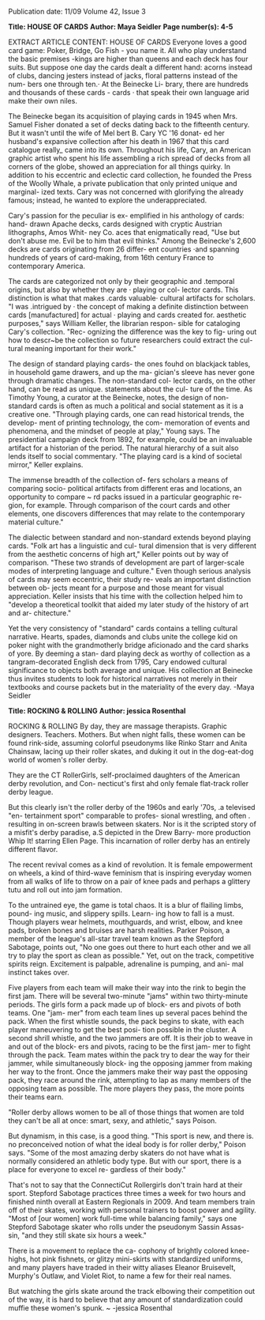 Publication date: 11/09
Volume 42, Issue 3

**Title: HOUSE OF CARDS**
**Author: Maya Seidler**
**Page number(s): 4-5**

EXTRACT ARTICLE CONTENT:
HOUSE OF CARDS 
Everyone loves a good card game: 
Poker, Bridge, Go Fish - you name it. All 
who play understand the basic premises 
-kings are higher than queens and each 
deck has four suits. But suppose one day 
the cards dealt a different hand: acorns 
instead of clubs, dancing jesters instead of 
jacks, floral patterns instead of the num-
bers one through ten.· At the Beinecke Li-
brary, there are hundreds and thousands of 
these cards - cards · that speak their own 
language arid make their own niles. 


The Beinecke began its acquisition of 
playing cards in 1945 when Mrs. Samuel 
Fisher donated a set of decks dating back 
to the fifteenth century. But it wasn't until 
the wife of Mel bert B. Cary YC '16 donat-
ed her husband's expansive collection after 
his death in 1967 that this card catalogue 
really_ came into its own. Throughout his 
life, Cary, an American graphic artist who 
spent his life assembling a rich spread of 
decks from all corners of the globe, showed 
an appreciation for all things quirky. In 
addition to his eccentric and eclectic 
card collection, he founded the Press of 
the Woolly Whale, a private publication 
that only printed unique and marginal-
ized texts. Cary was not concerned with 
glorifying the already famous; instead, he 
wanted to explore the underappreciated. 


Cary's passion for the peculiar is ex-
emplified in his anthology of cards: hand-
drawn Apache decks, cards designed with 
cryptic Austrian lithographs, Amos Whit-
ney Co. aces that enigmatically read, "Use 
but don't abuse me. Evil be to him that 
evil thinks." Among the Beinecke's 2,600 
decks are cards originating from 26 differ-
ent countries ·and spanning hundreds of 
years of card-making, from 16th century 
France to contemporary America. 


The cards are categorized not only by 
their geographic and .temporal origins, but 
also by whether they are · playing or col-
lector cards. This distinction is what that 
makes .cards valuable· cultural artifacts for 
scholars. "I was .intrigued by · the concept 
of making a definite distinction between 
cards [manufactured] for actual · playing 
and cards created for. aesthetic purposes," 
says William Keller, the librarian respon-
sible for cataloging Cary's collection. "Rec-
ognizing the difference was the key to fig-
uring out how to descr~be the collection 
so future researchers could extract the cul-
tural meaning important for their work." 


The design of standard playing cards-
the ones fouhd on blackjack tables, in 
household game drawers, and up the ma-
gician's sleeve 
has never gone through 
dramatic changes. The non-standard col-
lector cards, on the other hand, can be 
read as unique. statements about the cul-
ture of the time. As Timothy Young, a 
curator at the Beinecke, notes, the design 
of non-standard cards is often as much 
a political and social statement as it is a 
creative one. "Through playing cards, one 
can read historical trends, the develop-
ment of printing technology, the com-
memoration of events and phenomena, 
and the mindset of people at play," Young 
says. The presidential campaign deck from 
1892, for example, could be an invaluable 
artifact for a historian of the period. The 
natural hierarchy of a suit also lends itself 
to social commentary. "The playing card is 
a kind of societal mirror," Keller explains. 


The immense breadth of the collection of-
fers scholars a means of comparing socio-
political artifacts from different eras and 
locations, an opportunity to compare ~ rd 
packs issued in a particular geographic re-
gion, for example. Through comparison 
of the court cards and other elements, one 
discovers differences that may relate to the 
contemporary material culture." 


The dialectic between standard and 
non-standard extends beyond playing 
cards. "Folk art has a linguistic and cul-
tural dimension that is very different from 
the aesthetic concerns of high art," Keller 
points out by way of comparison. "These 
two strands of development are part of 
larger-scale modes of interpreting language 
and culture." Even though serious analysis 
of cards may seem eccentric, their study re-
veals an important distinction between ob-
jects meant for a purpose and those meant 
for visual appreciation. Keller insists that 
his time with the collection helped him to 
"develop a theoretical toolkit that aided 
my later study of the history of art and ar-
chitecture." 


Yet the very consistency of "standard" 
cards contains a telling cultural narrative. 
Hearts, spades, diamonds and clubs unite 
the college kid on poker night with the 
grandmotherly bridge aficionado and the 
card sharks of yore. By deeming a stan-
dard playing deck as worthy of collection 
as a tangram-decorated English deck from 
1795, Cary endowed cultural significance 
to objects both average and unique. His 
collection at Beinecke thus invites students 
to look for historical narratives not merely 
in their textbooks and course packets but 
in the materiality of the every day. 
-Maya Seidler


**Title: ROCKING & ROLLING**
**Author: jessica Rosenthal**

ROCKING & ROLLING 
By day, they are massage therapists. 
Graphic designers. 
Teachers. 
Mothers. 
But when night falls, these women can 
be found rink-side, assuming colorful 
pseudonyms like Rinko Starr and Anita 
Chainsaw, lacing up their roller skates, and 
duking it out in the dog-eat-dog world of 
women's roller derby. 


They are the CT 
RollerGirls, self-proclaimed daughters of 
the American derby revolution, and Con-
necticut's first ahd only female flat-track 
roller derby league. 


But this clearly isn't the roller derby of 
the 1960s and early '70s, .a televised "en-
tertainment sport" comparable to profes-
sional wrestling, and often . resulting in 
on-screen brawls between skaters. 
Nor 
is it the scripted story of a misfit's derby 
paradise, a.S depicted in the Drew Barry-
more production Whip It! starring Ellen 
Page. This incarnation of roller derby has 
an entirely different flavor. 


The recent revival comes as a kind of 
revolution. It is female empowerment on 
wheels, a kind of third-wave feminism 
that is inspiring everyday women from 
all walks of life to throw on a pair of knee 
pads 
and perhaps a glittery tutu 
and 
roll out into jam formation. 


To the untrained eye, the game is total 
chaos. It is a blur of flailing limbs, pound-
ing music, and slippery spills. 
Learn-
ing how to fall is a must. Though players 
wear helmets, mouthguards, and wrist, 
elbow, and knee pads, broken bones and 
bruises are harsh realities. Parker Poison, a 
member of the league's all-star travel team 
known as the Stepford Sabotage, points 
out, "No one goes out there to hurt each 
other and we all try to play the sport as 
clean as possible." Yet, out on the track, 
competitive spirits reign. 
Excitement is 
palpable, adrenaline is pumping, and ani-
mal instinct takes over. 


Five players from each team will make 
their way into the rink to begin the first 
jam. There will be several two-minute 
"jams" within two thirty-minute periods. 
The girls form a pack made up of block-
ers and pivots of both teams. One "jam-
mer" from each team lines up several paces 
behind the pack. When the first whistle 
sounds, the pack begins to skate, with each 
player maneuvering to get the best posi-
tion possible in the cluster. A second shrill 
whistle, and the two jammers are off. It is 
their job to weave in and out of the block-
ers and pivots, racing to be the first jam-
mer to fight through the pack. Team mates 
within the pack try to dear the way for 
their jammer, while simultaneously block-
ing the opposing jammer from making her 
way to the front. Once the jammers make 
their way past the opposing pack, they 
race around the rink, attempting to lap as 
many members of the opposing team as 
possible. The more players they pass, the 
more points their teams earn. 


"Roller derby allows women to be all of 
those things that women are told they can't 
be all at once: smart, sexy, and athletic," 
says Poison. 


But dynamism, in this case, is a good 
thing. "This sport is new, and there is. no 
preconceived notion of what the ideal 
body is for roller derby," Poison says. 
"Some of the most amazing derby skaters 
do not have what is normally considered 
an athletic body type. But with our sport, 
there is a place for everyone to excel re-
gardless of their body." 


That's not to say that the ConnectiCut 
Rollergirls don't train hard at their sport. 
Stepford Sabotage practices three times 
a week for two hours and finished ninth 
overall at Eastern Regionals in 2009. And 
team members train off of their skates, 
working with personal trainers to boost 
power and agility. "Most of [our women] 
work full-time while balancing family," 
says one Stepford Sabotage skater who 
rolls under the pseudonym Sassin Assas-
sin, "and they still skate six hours a week." 


There is a movement to replace the ca-
cophony of brightly colored knee-highs, 
hot pink fishnets, or glitzy mini-skirts with 
standardized uniforms, and many players 
have traded in their witty aliases 
Eleanor 
Bruisevelt, Murphy's Outlaw, and Violet 
Riot, to name a few 
for their real names. 


But watching the girls skate around the 
track elbowing their competition out 
of the way, it is hard to believe that any 
amount of standardization could muffie 
these women's spunk. 
~ 
-jessica Rosenthal